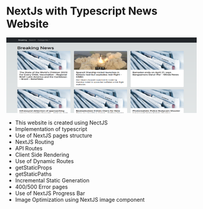 # NextJs with Typescript News Website

<p align="center">
      <img width="600" height="200" src="./news-webpage.png">
</p>

- This website is created using NectJS
- Implementation of typescript
- Use of NextJS pages structure
- NextJS Routing
- API Routes
- Client Side Rendering
- Use of Dynamic Routes
- getStaticProps
- getStaticPaths
- Incremental Static Generation
- 400/500 Error pages
- Use of NextJS Progress Bar
- Image Optimization using NextJS image component
